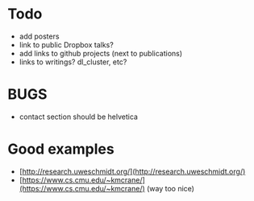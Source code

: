 # Todo

- add posters
- link to public Dropbox talks?
- add links to github projects (next to publications)
- links to writings? dl_cluster, etc?

# BUGS

- contact section should be helvetica


# Good examples

- [http://research.uweschmidt.org/](http://research.uweschmidt.org/)
- [https://www.cs.cmu.edu/~kmcrane/](https://www.cs.cmu.edu/~kmcrane/) (way too nice)

